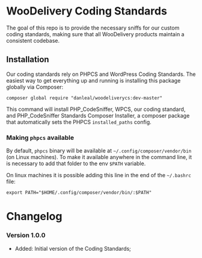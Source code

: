 # WooDelivery Coding Standards

The goal of this repo is to provide the necessary sniffs for our custom coding standards, making sure that all WooDelivery products maintain a consistent codebase.

## Installation

Our coding standards rely on PHPCS and WordPress Coding Standards. The easiest way to get everything up and running is installing this package globally via Composer:
```
composer global require "danleal/woodeliverycs:dev-master"
```

This command will install PHP_CodeSniffer, WPCS, our coding standard, and PHP_CodeSniffer Standards Composer Installer, a composer package that automatically sets the PHPCS `installed_paths` config.

### Making `phpcs` available

By default, `phpcs` binary will be available at `~/.config/composer/vendor/bin` (on Linux machines). To make it available anywhere in the command line, it is necessary to add that folder to the env `$PATH` variable.

On linux machines it is possible adding this line in the end of the `~/.bashrc` file:
```
export PATH="$HOME/.config/composer/vendor/bin/:$PATH"
```

# Changelog

### Version 1.0.0
* Added: Initial version of the Coding Standards;
